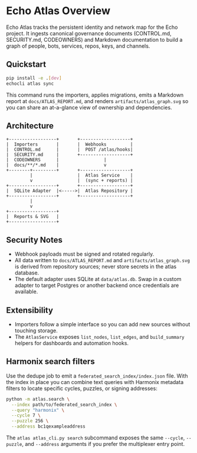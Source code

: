 # Echo Atlas Overview

Echo Atlas tracks the persistent identity and network map for the Echo project.
It ingests canonical governance documents (CONTROL.md, SECURITY.md, CODEOWNERS)
and Markdown documentation to build a graph of people, bots, services, repos,
keys, and channels.

## Quickstart

```bash
pip install -e .[dev]
echocli atlas sync
```

This command runs the importers, applies migrations, emits a Markdown report at
`docs/ATLAS_REPORT.md`, and renders `artifacts/atlas_graph.svg` so you can share
an at-a-glance view of ownership and dependencies.

## Architecture

```
+------------------+       +-------------------+
|  Importers       |       |  Webhooks         |
|  CONTROL.md      |       |  POST /atlas/hooks|
|  SECURITY.md     |       +-------------------+
|  CODEOWNERS      |                 |
|  docs/**/*.md    |                 v
+--------+---------+       +-------------------+
         |                 |  Atlas Service    |
         v                 |  (sync + reports) |
+------------------+       +-------------------+
|  SQLite Adapter  |<----->|  Atlas Repository |
+------------------+       +-------------------+
         |
         v
+------------------+
|  Reports & SVG   |
+------------------+
```

## Security Notes

- Webhook payloads must be signed and rotated regularly.
- All data written to `docs/ATLAS_REPORT.md` and `artifacts/atlas_graph.svg` is
  derived from repository sources; never store secrets in the atlas database.
- The default adapter uses SQLite at `data/atlas.db`. Swap in a custom adapter to
  target Postgres or another backend once credentials are available.

## Extensibility

- Importers follow a simple interface so you can add new sources without
  touching storage.
- The `AtlasService` exposes `list_nodes`, `list_edges`, and `build_summary`
  helpers for dashboards and automation hooks.

## Harmonix search filters

Use the dedupe job to emit a `federated_search_index/index.json` file. With the
index in place you can combine text queries with Harmonix metadata filters to
locate specific cycles, puzzles, or signing addresses:

```bash
python -m atlas.search \
  --index path/to/federated_search_index \
  --query "harmonix" \
  --cycle 7 \
  --puzzle 256 \
  --address bc1qexampleaddress
```

The `atlas atlas_cli.py search` subcommand exposes the same `--cycle`,
`--puzzle`, and `--address` arguments if you prefer the multiplexer entry
point.
